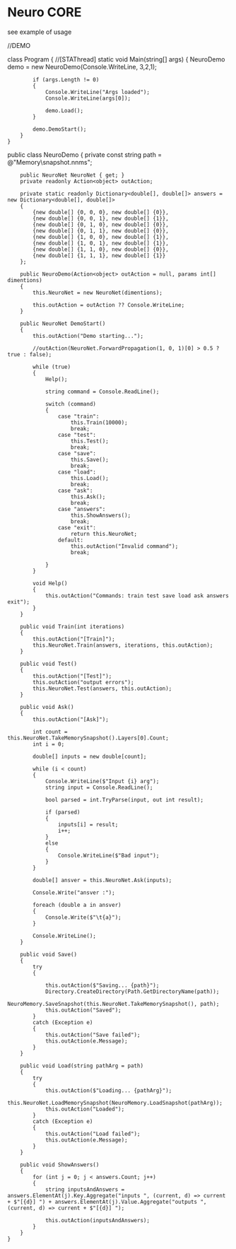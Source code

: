 # Neuro CORE

see example of usage

//DEMO
 
  class Program
    {
        //[STAThread]
        static void Main(string[] args)
        {
            NeuroDemo demo = new NeuroDemo(Console.WriteLine, 3,2,1);

            if (args.Length != 0)
            {
                Console.WriteLine("Args loaded");
                Console.WriteLine(args[0]);

                demo.Load();
            }

            demo.DemoStart();
        }
    }

 public class NeuroDemo
    {
        private const string path = @"Memory\snapshot.nnms";

        public NeuroNet NeuroNet { get; }
        private readonly Action<object> outAction;

        private static readonly Dictionary<double[], double[]> answers = new Dictionary<double[], double[]>
        {
            {new double[] {0, 0, 0}, new double[] {0}},
            {new double[] {0, 0, 1}, new double[] {1}},
            {new double[] {0, 1, 0}, new double[] {0}},
            {new double[] {0, 1, 1}, new double[] {0}},
            {new double[] {1, 0, 0}, new double[] {1}},
            {new double[] {1, 0, 1}, new double[] {1}},
            {new double[] {1, 1, 0}, new double[] {0}},
            {new double[] {1, 1, 1}, new double[] {1}}
        };

        public NeuroDemo(Action<object> outAction = null, params int[] dimentions)
        {
            this.NeuroNet = new NeuroNet(dimentions);

            this.outAction = outAction ?? Console.WriteLine;
        }

        public NeuroNet DemoStart()
        {
            this.outAction("Demo starting...");

            //outAction(NeuroNet.ForwardPropagation(1, 0, 1)[0] > 0.5 ? true : false);

            while (true)
            {
                Help();

                string command = Console.ReadLine();

                switch (command)
                {
                    case "train":
                        this.Train(10000);
                        break;
                    case "test":
                        this.Test();
                        break;
                    case "save":
                        this.Save();
                        break;
                    case "load":
                        this.Load();
                        break;
                    case "ask":
                        this.Ask();
                        break;
                    case "answers":
                        this.ShowAnswers();
                        break;
                    case "exit":
                        return this.NeuroNet;
                    default:
                        this.outAction("Invalid command");
                        break;

                }
            }

            void Help()
            {
                this.outAction("Commands: train test save load ask answers exit");
            }
        }

        public void Train(int iterations)
        {
            this.outAction("[Train]");
            this.NeuroNet.Train(answers, iterations, this.outAction);
        }

        public void Test()
        {
            this.outAction("[Test]");
            this.outAction("output errors");
            this.NeuroNet.Test(answers, this.outAction);
        }

        public void Ask()
        {
            this.outAction("[Ask]");

            int count = this.NeuroNet.TakeMemorySnapshot().Layers[0].Count;
            int i = 0;

            double[] inputs = new double[count];

            while (i < count)
            {
                Console.WriteLine($"Input {i} arg");
                string input = Console.ReadLine();

                bool parsed = int.TryParse(input, out int result);

                if (parsed)
                {
                    inputs[i] = result;
                    i++;
                }
                else
                {
                    Console.WriteLine($"Bad input");
                }
            }

            double[] ansver = this.NeuroNet.Ask(inputs);

            Console.Write("ansver :");

            foreach (double a in ansver)
            {
                Console.Write($"\t{a}");
            }

            Console.WriteLine();
        }

        public void Save()
        {
            try
            {

                this.outAction($"Saving... {path}");
                Directory.CreateDirectory(Path.GetDirectoryName(path));
                NeuroMemory.SaveSnapshot(this.NeuroNet.TakeMemorySnapshot(), path);
                this.outAction("Saved");
            }
            catch (Exception e)
            {
                this.outAction("Save failed");
                this.outAction(e.Message);
            }
        }

        public void Load(string pathArg = path)
        {
            try
            {
                this.outAction($"Loading... {pathArg}");
                this.NeuroNet.LoadMemorySnapshot(NeuroMemory.LoadSnapshot(pathArg));
                this.outAction("Loaded");
            }
            catch (Exception e)
            {
                this.outAction("Load failed");
                this.outAction(e.Message);
            }
        }

        public void ShowAnswers()
        {
            for (int j = 0; j < answers.Count; j++)
            {
                string inputsAndAnswers = answers.ElementAt(j).Key.Aggregate("inputs ", (current, d) => current + $"[{d}] ") + answers.ElementAt(j).Value.Aggregate("outputs ", (current, d) => current + $"[{d}] ");

                this.outAction(inputsAndAnswers);
            }
        }
    }
	
